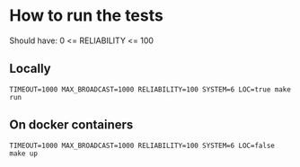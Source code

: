 # How to run the tests

Should have:
0 <= RELIABILITY <= 100

## Locally

`TIMEOUT=1000 MAX_BROADCAST=1000 RELIABILITY=100 SYSTEM=6 LOC=true make run`

## On docker containers
`TIMEOUT=1000 MAX_BROADCAST=1000 RELIABILITY=100 SYSTEM=6 LOC=false make up`